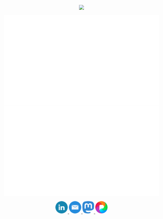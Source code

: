 <p align="center">
    <a href="https://www.youtube.com/watch?v=bxqLsrlakK8">
        <img src="https://img.shields.io/badge/%F0%9F%91%8B-HI%20THERE-orange?style=for-the-badge&labelColor=666666" height="40"/>
    </a>
</p>


<!--
**jmrplens/jmrplens** is a ✨ _special_ ✨ repository because its `README.md` (this file) appears on your GitHub profile.

Here are some ideas to get you started:

- 🔭 I’m currently working on ...
- 🌱 I’m currently learning ...
- 👯 I’m looking to collaborate on ...
- 🤔 I’m looking for help with ...
- 💬 Ask me about ...
- 📫 How to reach me: ...
- 😄 Pronouns: ...
- ⚡ Fun fact: ...
-->
<p align="center">
<a href="https://www.youtube.com/watch?v=bxqLsrlakK8">
    <img alt="jmrplens" src="https://github.com/jmrplens/jmrplens/blob/main/generated/overview.svg">
    <img src="https://github.com/jmrplens/jmrplens/blob/main/generated/languages.svg" alt="jmrplens" />
</a>
</p>
<p align="center">
    <a href="https://www.linkedin.com/in/jmrplens/">
        <img src="https://github.com/jmrplens/jmrplens/blob/main/icons/linkedin.svg" alt="LinkedIn" height="40" />
    </a>
    <a href="mailto:jmrplens@gmail.com">
        <img src="https://github.com/jmrplens/jmrplens/blob/main/icons/mailicon.svg" alt="E-Mail" height="40" />
    </a>
   <!-- <a href="https://twitter.com/jmrplens">
        <img src="https://github.com/jmrplens/jmrplens/blob/main/icons/twitter.svg" alt="Twitter" height="40" />
    </a> -->
    <a rel="me" href="https://red.niboe.info/@jmrplens" title="Mastodon">
        <img src="https://github.com/jmrplens/jmrplens/blob/main/icons/mastodon.svg" alt="Mastodon" height="40" />
    </a>
    <a rel="me" href="https://pixelfed.social/jmrplens" title="Pixelfed">
        <img src="https://github.com/jmrplens/jmrplens/blob/main/icons/pixelfedr.svg" alt="Pixelfed" height="40" />
    </a>
</p>
